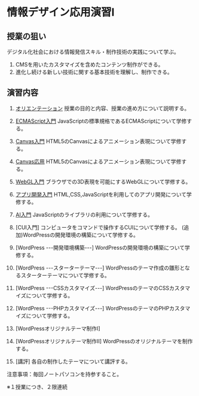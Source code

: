 # 情報デザイン応用演習I

## 授業の狙い

デジタル化社会における情報発信スキル・制作技術の実践について学ぶ。

1. CMSを用いたカスタマイズを含めたコンテンツ制作ができる。
2. 進化し続ける新しい技術に関する基本技術を理解し、制作できる。

## 演習内容
1. [オリエンテーション](./ida_01.md)
授業の目的と内容、授業の進め方について説明する。

2. [ECMAScript入門](./ida_02.md)
JavaScriptの標準規格であるECMAScriptについて学修する。

3. [Canvas入門](./ida_03.md)
HTML5のCanvasによるアニメーション表現について学修する。

4. [Canvas応用](./ida_04.md)
HTML5のCanvasによるアニメーション表現について学修する。

5. [WebGL入門](./ida_05.md)
ブラウザでの3D表現を可能にするWebGLについて学修する。

6. [アプリ開発入門](./ida_06.md)
HTML,CSS,JavaScriptを利用してのアプリ開発について学修する。

7. [AI入門](./ida_07.md)
JavaScriptのライブラリの利用について学修する。

8. [CUI入門]
コンピュータをコマンドで操作するCUIについて学修する。
(追加)WordPressの開発環境の構築について学修する。

9. [WordPress ---開発環境構築---]
WordPressの開発環境の構築について学修する。
<!--(変更) 最近のCSSレイアウト事情-->

10.  [WordPress ---スターターテーマ---]
WordPressのテーマ作成の雛形となるスターターテーマについて学修する。
<!--(変更) CSSでレイアウト-->

11.  [WordPress ---CSSカスタマイズ---]
WordPressのテーマのCSSカスタマイズについて学修する。
<!--(変更)Wordpress復習+α-->

12.   [WordPress ---PHPカスタマイズ---]
WordPressのテーマのPHPカスタマイズについて学修する。
<!--(変更 )Wordpress CSS,PHPカスタマイズ-->

13.  [WordPressオリジナルテーマ制作I]<!-- (変更 Wordpressによるポートフォリオサイトの制作I)-->
14.  [WordPressオリジナルテーマ制作II] <!--(変更 Wordpressによるポートフォリオサイトの制作II)-->
WordPressのオリジナルテーマを制作する。

15.  [講評]
各自の制作したテーマについて講評する。

注意事項：毎回ノートパソコンを持参すること。

※１授業につき、２限連続